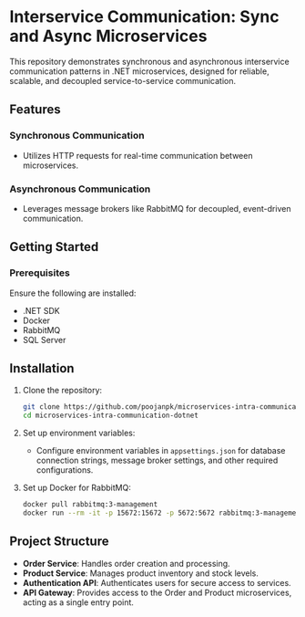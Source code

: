 # Interservice Communication: Sync and Async Microservices

This repository demonstrates synchronous and asynchronous interservice communication patterns in .NET microservices, designed for reliable, scalable, and decoupled service-to-service communication.

## Features

### Synchronous Communication

- Utilizes HTTP requests for real-time communication between microservices.

### Asynchronous Communication

- Leverages message brokers like RabbitMQ for decoupled, event-driven communication.

## Getting Started

### Prerequisites

Ensure the following are installed:

- .NET SDK
- Docker
- RabbitMQ
- SQL Server

## Installation

1. Clone the repository:
    ```bash
    git clone https://github.com/poojanpk/microservices-intra-communication-dotnet.git
    cd microservices-intra-communication-dotnet
    ```

2. Set up environment variables:
   - Configure environment variables in `appsettings.json` for database connection strings, message broker settings, and other required configurations.

3. Set up Docker for RabbitMQ:
    ```bash
    docker pull rabbitmq:3-management
    docker run --rm -it -p 15672:15672 -p 5672:5672 rabbitmq:3-management
    ```

## Project Structure

- **Order Service**: Handles order creation and processing.
- **Product Service**: Manages product inventory and stock levels.
- **Authentication API**: Authenticates users for secure access to services.
- **API Gateway**: Provides access to the Order and Product microservices, acting as a single entry point.
